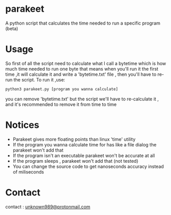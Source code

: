 # parakeet
A python script that calculates the time needed to run a specific program (beta)
# Usage
So first of all the script need to calculate what I call a bytetime which is how much time needed to run one byte
that means when you'll run it the first time ,it will calculate it and write a 'bytetime.txt' file , then you'll have to re-run the script.
To run it ,use:
 ```bash
 python3 parakeet.py [program you wanna calculate]
 ```
 you can remove 'bytetime.txt' but the script we'll have to re-calculate it , and it's recommended to remove it from time to time
 # Notices
 * Parakeet gives more floating points than linux 'time' utility
 * If the program you wanna calculate time for has like a file dialog the parakeet won't add that
 * If the program isn't an executable parakeet won't be accurate at all
 * If the program sleeps , parakeet won't add that (not tested)
 * You can change the source code to get nanoseconds accuracy instead of miliseconds
 # Contact
 contact : unknown989@protonmail.com
